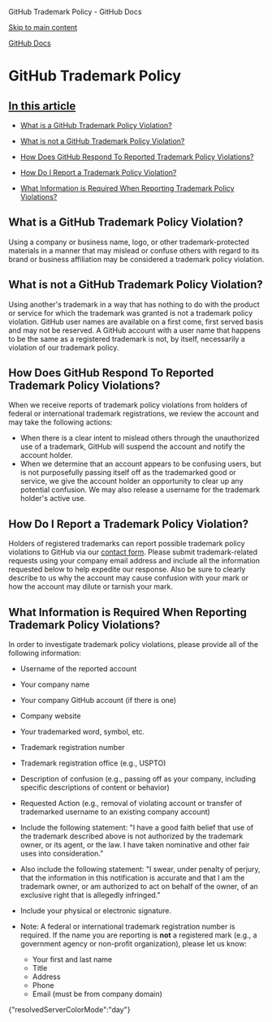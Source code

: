 GitHub Trademark Policy - GitHub Docs

[Skip to main content](#main-content)

[](/en)[GitHub Docs](/en)

GitHub Trademark Policy
==========

[In this article](/site-policy/content-removal-policies/github-trademark-policy#in-this-article)
----------

* [What is a GitHub Trademark Policy Violation?](#what-is-a-github-trademark-policy-violation)

* [What is not a GitHub Trademark Policy Violation?](#what-is-not-a-github-trademark-policy-violation)

* [How Does GitHub Respond To Reported Trademark Policy Violations?](#how-does-github-respond-to-reported-trademark-policy-violations)

* [How Do I Report a Trademark Policy Violation?](#how-do-i-report-a-trademark-policy-violation)

* [What Information is Required When Reporting Trademark Policy Violations?](#what-information-is-required-when-reporting-trademark-policy-violations)

[](#what-is-a-github-trademark-policy-violation)What is a GitHub Trademark Policy Violation?
----------

Using a company or business name, logo, or other trademark-protected materials in a manner that may mislead or confuse others with regard to its brand or business affiliation may be considered a trademark policy violation.

[](#what-is-not-a-github-trademark-policy-violation)What is not a GitHub Trademark Policy Violation?
----------

Using another's trademark in a way that has nothing to do with the product or service for which the trademark was granted is not a trademark policy violation. GitHub user names are available on a first come, first served basis and may not be reserved. A GitHub account with a user name that happens to be the same as a registered trademark is not, by itself, necessarily a violation of our trademark policy.

[](#how-does-github-respond-to-reported-trademark-policy-violations)How Does GitHub Respond To Reported Trademark Policy Violations?
----------

When we receive reports of trademark policy violations from holders of federal or international trademark registrations, we review the account and may take the following actions:

* When there is a clear intent to mislead others through the unauthorized use of a trademark, GitHub will suspend the account and notify the account holder.
* When we determine that an account appears to be confusing users, but is not purposefully passing itself off as the trademarked good or service, we give the account holder an opportunity to clear up any potential confusion. We may also release a username for the trademark holder's active use.

[](#how-do-i-report-a-trademark-policy-violation)How Do I Report a Trademark Policy Violation?
----------

Holders of registered trademarks can report possible trademark policy violations to GitHub via our [contact form](https://support.github.com/contact?tags=docs-trademark). Please submit trademark-related requests using your company email address and include all the information requested below to help expedite our response. Also be sure to clearly describe to us why the account may cause confusion with your mark or how the account may dilute or tarnish your mark.

[](#what-information-is-required-when-reporting-trademark-policy-violations)What Information is Required When Reporting Trademark Policy Violations?
----------

In order to investigate trademark policy violations, please provide all of the following information:

* Username of the reported account

* Your company name

* Your company GitHub account (if there is one)

* Company website

* Your trademarked word, symbol, etc.

* Trademark registration number

* Trademark registration office (e.g., USPTO)

* Description of confusion (e.g., passing off as your company, including specific descriptions of content or behavior)

* Requested Action (e.g., removal of violating account or transfer of trademarked username to an existing company account)

* Include the following statement: "I have a good faith belief that use of the trademark described above is not authorized by the trademark owner, or its agent, or the law. I have taken nominative and other fair uses into consideration."

* Also include the following statement: "I swear, under penalty of perjury, that the information in this notification is accurate and that I am the trademark owner, or am authorized to act on behalf of the owner, of an exclusive right that is allegedly infringed."

* Include your physical or electronic signature.

* Note: A federal or international trademark registration number is required. If the name you are reporting is **not** a registered mark (e.g., a government agency or non-profit organization), please let us know:

  * Your first and last name
  * Title
  * Address
  * Phone
  * Email (must be from company domain)

{"resolvedServerColorMode":"day"}
